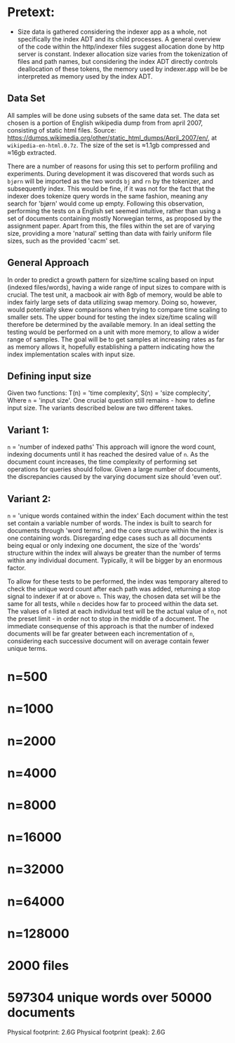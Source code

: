 # Pretext: 
* Size data is gathered considering the indexer app as a whole, not specifically the index ADT and its child processes. A general overview of the code within the http/indexer files suggest allocation done by http server is constant. Indexer allocation size varies from the tokenization of files and path names, but considering the index ADT directly controls deallocation of these tokens, the memory used by indexer.app will be be interpreted as memory used by the index ADT.


## Data Set
All samples will be done using subsets of the same data set.
The data set chosen is a portion of English wikipedia dump from from april 2007, consisting of static html files.
Source: <https://dumps.wikimedia.org/other/static_html_dumps/April_2007/en/>, at `wikipedia-en-html.0.7z`.
The size of the set is ≈1.1gb compressed and ≈16gb extracted.

There are a number of reasons for using this set to perform profiling and experiments.
During development it was discovered that words such as `bjørn` will be imported as the two words `bj` and `rn` by the tokenizer, and subsequently index. This would be fine, if it was not for the fact that the indexer does tokenize query words in the same fashion, meaning any search for 'bjørn' would come up empty. Following this observation, performing the tests on a English set seemed intuitive, rather than using a set of documents containing mostly Norwegian terms, as proposed by the assignment paper.
Apart from this, the files within the set are of varying size, providing a more 'natural' setting than data with fairly uniform file sizes, such as the provided 'cacm' set.


## General Approach
In order to predict a growth pattern for size/time scaling based on input (indexed files/words), having a wide range of input sizes to compare with is crucial. The test unit, a macbook air with 8gb of memory, would be able to index fairly large sets of data utilizing swap memory. Doing so, however, would potentially skew comparisons when trying to compare time scaling to smaller sets. The upper bound for testing the index size/time scaling will therefore be determined by the available memory. In an ideal setting the testing would be performed on a unit with more memory, to allow a wider range of samples. The goal will be to get samples at increasing rates as far as memory allows it, hopefully establishing a pattern indicating how the index implementation scales with input size.


## Defining input size
Given two functions:
T(n) = 'time complexity',
S(n) = 'size complecity',
Where `n` = 'input size'.
One crucial question still remains - how to define input size. The variants described below are two different takes.


## Variant 1:
  `n` = 'number of indexed paths'
  This approach will ignore the word count, indexing documents until it has reached the desired value of `n`.
  As the document count increases, the time complexity of performing set operations for queries should follow.
  Given a large number of documents, the discrepancies caused by the varying document size should 'even out'.


## Variant 2:
  `n` = 'unique words contained within the index'
  Each document within the test set contain a variable number of words.
  The index is built to search for documents through 'word terms', and the core structure within the index is one containing words. Disregarding edge cases such as all documents being equal or only indexing one document, the size of the 'words' structure within the index will always be greater than the number of terms within any individual document. Typically, it will be bigger by an enormous factor.

  To allow for these tests to be performed, the index was temporary altered to check the unique word count after each path was added, returning a stop signal to indexer if at or above `n`. This way, the chosen data set will be the same for all tests, while `n` decides how far to proceed within the data set. The values of `n` listed at each individual test will be the actual value of `n`, not the preset limit - in order not to stop in the middle of a document.
  The immediate consequense of this approach is that the number of indexed documents will be far greater between each incrementation of `n`, considering each successive document will on average contain fewer unique terms.





# n=500


# n=1000
# n=2000
# n=4000
# n=8000
# n=16000
# n=32000
# n=64000
# n=128000


# 2000 files


# 



# 597304 unique words over 50000 documents
Physical footprint:         2.6G
Physical footprint (peak):  2.6G

